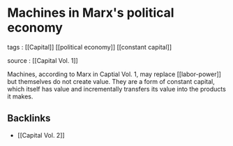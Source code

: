 # Machines in Marx's political economy

tags
: [[Capital]] [[political economy]] [[constant capital]]

source
: [[Capital Vol. 1]]

Machines, according to Marx in Captial Vol. 1, may replace [[labor-power]] but themselves do not create value. They are a form of constant capital, which itself has value and incrementally transfers its value into the products it makes.


<a id="org6282d35"></a>

## Backlinks

-   [[Capital Vol. 2]]
